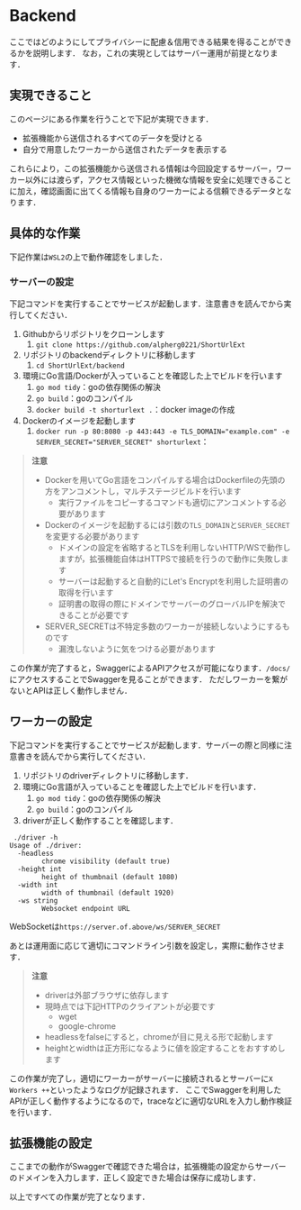 # Backend

ここではどのようにしてプライバシーに配慮＆信用できる結果を得ることができるかを説明します．
なお，これの実現としてはサーバー運用が前提となります．

## 実現できること

このページにある作業を行うことで下記が実現できます．

+ 拡張機能から送信されるすべてのデータを受けとる
+ 自分で用意したワーカーから送信されたデータを表示する

これらにより，この拡張機能から送信される情報は今回設定するサーバー，ワーカー以外には渡らず，アクセス情報といった機微な情報を安全に処理できることに加え，確認画面に出てくる情報も自身のワーカーによる信頼できるデータとなります．

## 具体的な作業

下記作業は`WSL2`の上で動作確認をしました．

### サーバーの設定

下記コマンドを実行することでサービスが起動します．注意書きを読んでから実行してください．

1. Githubからリポジトリをクローンします
   1. `git clone https://github.com/alpherg0221/ShortUrlExt`
2. リポジトリのbackendディレクトリに移動します
   1. `cd ShortUrlExt/backend`
3. 環境にGo言語/Dockerが入っていることを確認した上でビルドを行います
   1. `go mod tidy`：goの依存関係の解決
   2. `go build`：goのコンパイル
   3. `docker build -t shorturlext .`：docker imageの作成
4. Dockerのイメージを起動します
   1. `docker run -p 80:8080 -p 443:443 -e TLS_DOMAIN="example.com" -e SERVER_SECRET="SERVER_SECRET" shorturlext`：

> **注意**
> - Dockerを用いてGo言語をコンパイルする場合はDockerfileの先頭の方をアンコメントし，マルチステージビルドを行います
>   - 実行ファイルをコピーするコマンドも適切にアンコメントする必要があります
> - Dockerのイメージを起動するには引数の`TLS_DOMAIN`と`SERVER_SECRET`を変更する必要があります
>   - ドメインの設定を省略するとTLSを利用しないHTTP/WSで動作しますが，拡張機能自体はHTTPSで接続を行うので動作に失敗します
>   - サーバーは起動すると自動的にLet's Encryptを利用した証明書の取得を行います
>   - 証明書の取得の際にドメインでサーバーのグローバルIPを解決できることが必要です
> - SERVER_SECRETは不特定多数のワーカーが接続しないようにするものです
>   - 漏洩しないように気をつける必要があります

この作業が完了すると，SwaggerによるAPIアクセスが可能になります．`/docs/`にアクセスすることでSwaggerを見ることができます．
ただしワーカーを繋がないとAPIは正しく動作しません．

## ワーカーの設定

下記コマンドを実行することでサービスが起動します．サーバーの際と同様に注意書きを読んでから実行してください．

1. リポジトリのdriverディレクトリに移動します．
2. 環境にGo言語が入っていることを確認した上でビルドを行います．
   1. `go mod tidy`：goの依存関係の解決
   2. `go build`：goのコンパイル
3. driverが正しく動作することを確認します．

```
 ./driver -h                        
Usage of ./driver:
  -headless
    	chrome visibility (default true)
  -height int
    	height of thumbnail (default 1080)
  -width int
    	width of thumbnail (default 1920)
  -ws string
    	Websocket endpoint URL
```

WebSocketは`https://server.of.above/ws/SERVER_SECRET`

あとは運用面に応じて適切にコマンドライン引数を設定し，実際に動作させます．

> **注意**
> - driverは外部ブラウザに依存します
> - 現時点では下記HTTPのクライアントが必要です
>     - wget
>     - google-chrome
> - headlessをfalseにすると，chromeが目に見える形で起動します
> - heightとwidthは正方形になるように値を設定することをおすすめします

この作業が完了し，適切にワーカーがサーバーに接続されるとサーバーに`X Workers ++`といったようなログが記録されます．
ここでSwaggerを利用したAPIが正しく動作するようになるので，traceなどに適切なURLを入力し動作検証を行います．

## 拡張機能の設定

ここまでの動作がSwaggerで確認できた場合は，拡張機能の設定からサーバーのドメインを入力します．正しく設定できた場合は保存に成功します．

以上ですべての作業が完了となります．